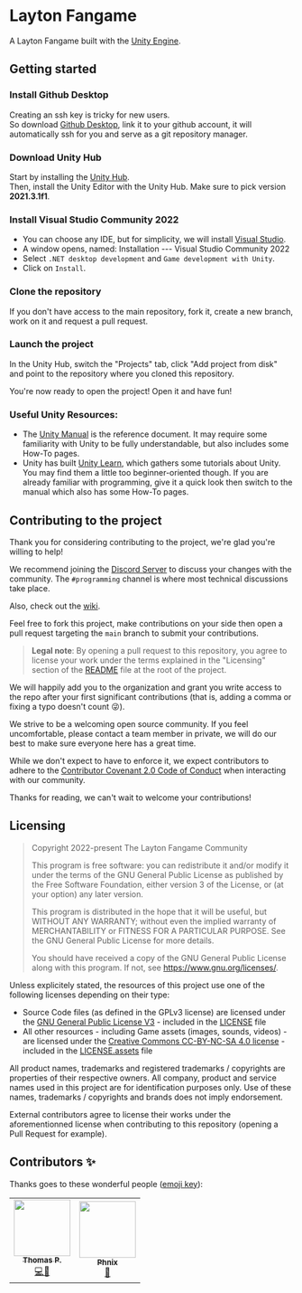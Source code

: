# Layton Fangame

A Layton Fangame built with the [Unity Engine](https://unity.com).

## Getting started

### Install Github Desktop

Creating an ssh key is tricky for new users.<br>
So download [Github Desktop](https://desktop.github.com/), link it to your github account, it will automatically ssh for you and serve as a git repository manager.

### Download Unity Hub

Start by installing the [Unity Hub](https://unity.com/download).<br>
Then, install the Unity Editor with the Unity Hub. Make sure to pick version **2021.3.1f1**.

### Install Visual Studio Community 2022

- You can choose any IDE, but for simplicity, we will install [Visual Studio](https://visualstudio.microsoft.com/).
- A window opens, named: Installation --- Visual Studio Community 2022
- Select `.NET desktop development` and `Game development with Unity`.
- Click on `Install`.

### Clone the repository

If you don't have access to the main repository, fork it, create a new branch, work on it and request a pull request.

### Launch the project

In the Unity Hub, switch the "Projects" tab, click "Add project from disk" and point to the repository where you cloned this repository.

You're now ready to open the project! Open it and have fun!

### Useful Unity Resources:

* The [Unity Manual](https://docs.unity3d.com/2021.3/Documentation/Manual/UnityManual.html) is the reference document. It may require some familiarity with Unity to be fully understandable, but also includes some How-To pages.
* Unity has built [Unity Learn](https://learn.unity.com/), which gathers some tutorials about Unity. You may find them a little too beginner-oriented though. If you are already familiar with programming, give it a quick look then switch to the manual which also has some How-To pages.

## Contributing to the project

Thank you for considering contributing to the project, we're glad you're willing to help!

We recommend joining the [Discord Server](https://discord.gg/zaRXcCFYE7) to discuss your changes with the community. The `#programming` channel is where most technical discussions take place.

Also, check out the [wiki](https://github.com/Layton-Fangame/Layton-Wiki).

Feel free to fork this project, make contributions on your side then open a pull request targeting the `main` branch to submit your contributions.

> **Legal note**: By opening a pull request to this repository, you agree to license your work under the terms explained in the "Licensing" section of the [README](README.md) file at the root of the project.

We will happily add you to the organization and grant you write access to the repo after your first significant contributions (that is, adding a comma or fixing a typo doesn't count 😜).

We strive to be a welcoming open source community. If you feel uncomfortable, please contact a team member in private, we will do our best to make sure everyone here has a great time.

While we don't expect to have to enforce it, we expect contributors to adhere to the [Contributor Covenant 2.0 Code of Conduct](https://www.contributor-covenant.org/version/2/0/code_of_conduct/) when interacting with our community.

Thanks for reading, we can't wait to welcome your contributions!

## Licensing
> Copyright 2022-present The Layton Fangame Community
>
> This program is free software: you can redistribute it and/or modify it under the terms of the GNU General Public License as published by the Free Software Foundation, either version 3 of the License, or (at your option) any later version.
>
> This program is distributed in the hope that it will be useful, but WITHOUT ANY WARRANTY; without even the implied warranty of MERCHANTABILITY or FITNESS FOR A PARTICULAR PURPOSE. See the GNU General Public License for more details.
>
> You should have received a copy of the GNU General Public License along with this program. If not, see <https://www.gnu.org/licenses/>. 

Unless explicitely stated, the resources of this project use one of the following licenses depending on their type:
- Source Code files (as defined in the GPLv3 license) are licensed under the [GNU General Public License V3](https://www.gnu.org/licenses/gpl-3.0.en.html) - included in the [LICENSE](LICENSE) file
- All other resources - including Game assets (images, sounds, videos) - are licensed under the [Creative Commons CC-BY-NC-SA 4.0 license](https://creativecommons.org/licenses/by-nc-sa/4.0/) - included in the [LICENSE.assets](LICENSE.assets) file

All product names, trademarks and registered trademarks / copyrights are properties of their respective owners. All company, product and service names used in this project are for identification purposes only. Use of these names, trademarks / copyrights and brands does not imply endorsement.

External contributors agree to license their works under the aforementionned license when contributing to this repository (opening a Pull Request for example).

## Contributors ✨
Thanks goes to these wonderful people ([emoji key](https://allcontributors.org/docs/en/emoji-key)):

<table>
  <tr>
    <td align="center"><a href="https://github.com/TPXP"><img src="https://avatars.githubusercontent.com/u/7191841" width="100px;" alt=""/><br/><sub><b>Thomas P.</b></sub></a><br/><a href="" title="Code">💻</a><a href="" title="Documentation">📖</a></td>
    <td align="center"><a href="https://github.com/MrPhnix"><img src="https://avatars.githubusercontent.com/u/76911907" width="100px;" alt=""/><br/><sub><b>Phnix</b></sub></a><br/><a href="" title="Documentation">📖</a></td>
  </tr>
</table>
